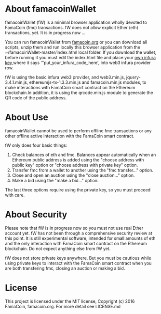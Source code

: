 # About famacoinWallet

famacoinWallet (fW) is a minimal browser application wholly devoted to FamaCoin (fmc) transactions. fW does not allow explicit Ether (eth) transactions, yet. It is in progress now ...

You can run famacoinWallet from  <a href="https://famacoin.org/famacoinwallet/">famacoin.org</a> or you can download all scripts, unzip them and run locally this browser application from the ~/famacoinWallet-master/index.html local folder. If you download the wallet, before running it you must edit the index.html file and place your <a href="https://infura.io/">own infura key </a>where it says '"put_your_infura_code_here', into web3 infura provider row.

fW is using the basic infura web3 provider, and web3.min.js, jquery-3.4.1.min.js, ethereumjs-tx-1.3.3.min.js and famacoin.min.js modules, to make interactions with FamaCoin smart contract on the Ethereum blockchain.In addition, it is using the qrcode.min.js module to generate the QR code of the public address.

# About Use

famacoinWallet cannot be used to perform offline fmc transactions or any other offline active interaction with the FamaCoin smart contract.

fW only does four basic things:

1. Check balances of eth and fmc. Balances appear automatically when an Ethereum public address is added using the "choose address with public key" option or "choose address with private key" option.
2. Transfer fmc from a wallet to another using the "fmc transfer..." option.
3. Close and open an auction using the "close auction..." option.
4. Make a bid using the "make a bid..." option.

The last three options require using the private key, so you must proceed with care.

# About Security

Please note that fW is in progress now so you must not use real Ether account yet. fW has not been through a comprehensive security review at this point. It is still experimental software, intended for small amounts of eth and the only interaction with FamaCoin smart contract on the Ethereum blockchain. Do not expect anything else from fW yet.

fW does not store private keys anywhere. But you must be cautious while using private keys to interact with the FamaCoin smart contract when you are both transfering fmc, closing an auction or making a bid.
 
# License
This project is licensed under the MIT license, Copyright (c) 2016 FamaCoin, famacoin.org. For more detail see LICENSE.md

